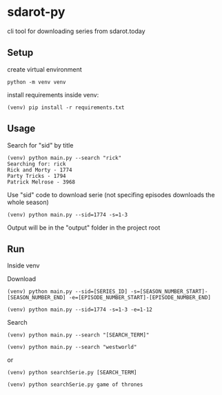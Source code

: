 # sdarot-py
cli tool for downloading series from sdarot.today

## Setup
create virtual environment
```
python -m venv venv
```
install requirements inside venv:
```
(venv) pip install -r requirements.txt
```

## Usage
Search for "sid" by title
```
(venv) python main.py --search "rick"
Searching for: rick
Rick and Morty - 1774
Party Tricks - 1794
Patrick Melrose - 3968
```
Use "sid" code to download serie (not specifing episodes downloads the whole season)
```
(venv) python main.py --sid=1774 -s=1-3
```

Output will be in the "output" folder in the project root

## Run
Inside venv

Download
```
(venv) python main.py --sid=[SERIES_ID] -s=[SEASON_NUMBER_START]-[SEASON_NUMBER_END] -e=[EPISODE_NUMBER_START]-[EPISODE_NUMBER_END]
```
```
(venv) python main.py --sid=1774 -s=1-3 -e=1-12
```

Search
```
(venv) python main.py --search "[SEARCH_TERM]"
```
```
(venv) python main.py --search "westworld"
```
or
```
(venv) python searchSerie.py [SEARCH_TERM]
```
```
(venv) python searchSerie.py game of thrones
```

